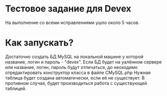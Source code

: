 # Тестовое задание для Devex

На выполнение со всеми исправлениями ушло около 5 часов.

# Как запускать?

Достаточно создать БД MySQL на локальной машине у которой название, логин и пароль - "devex".
Если БД будет на уалённом сервере или название, логин, пароль будут отличаться, до неоходимо отредактировать конструктор класса в файле CMySQL.php
Нужная таблица будет создана автоматически, если её не существует. В противном случае, будет производиться работа с существующей таблицей.
